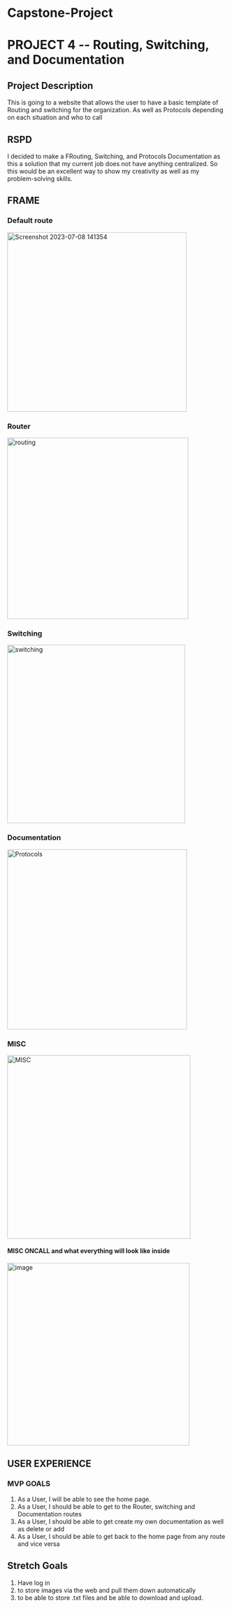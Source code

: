 # Capstone-Project

# PROJECT 4 -- Routing, Switching, and Documentation



## Project Description
This is going to a website that allows the user to have a basic template of Routing and switching for the organization.  As well as Protocols depending on each situation and who to call

## RSPD
I decided to make a FRouting, Switching, and Protocols Documentation as this a solution that my current job does not have anything centralized.  So this would be an excellent way to show my creativity as well as my problem-solving skills.  

## FRAME

### Default route
<img width="410" alt="Screenshot 2023-07-08 141354" src="https://github.com/jotavo13/Capstone-Project/assets/122843130/9af48338-ff10-4eeb-801a-220e15585e9f">



### Router
<img width="414" alt="routing" src="https://github.com/jotavo13/Capstone-Project/assets/122843130/dfe9b610-8a5f-4c4e-a35f-d1f3ca799ec5">


### Switching
<img width="407" alt="switching" src="https://github.com/jotavo13/Capstone-Project/assets/122843130/edd2dac0-855a-4712-8112-f69a225acf5a">



### Documentation
<img width="411" alt="Protocols" src="https://github.com/jotavo13/Capstone-Project/assets/122843130/a11864f2-73c3-47cc-a0e2-0f0caf0cda3a">


### MISC
<img width="419" alt="MISC" src="https://github.com/jotavo13/Capstone-Project/assets/122843130/17bb459d-0fa2-484e-a1b4-7a34ff367ddb">

#### MISC ONCALL and what everything will look like inside
<img width="417" alt="image" src="https://github.com/jotavo13/Capstone-Project/assets/122843130/1ca06f35-78eb-4a4b-8162-328e956e69d6">



## USER EXPERIENCE

### MVP GOALS


1. As a User, I will be able to see the home page. 
2. As a User, I should be able to get to the Router, switching and Documentation routes
3. As a User, I should be able to get create my own documentation as well as delete or add
4. As a User, I should be able to get back to the home page from any route and vice versa




## Stretch Goals
1. Have log in
2. to store images via the web and pull them down automatically
3. to be able to store .txt files and be able to download and upload.
